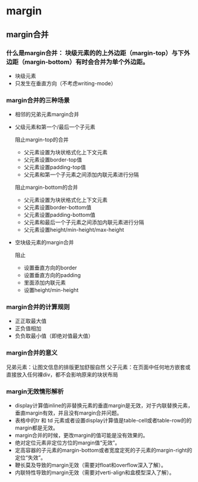 # margin


## margin合并
### 什么是margin合并： 块级元素的的上外边距（margin-top）与下外边距（margin-bottom）有时会合并为单个外边距。
* 块级元素
* 只发生在垂直方向（不考虑writing-mode）

### margin合并的三种场景
* 相邻的兄弟元素margin合并
* 父级元素和第一个/最后一个子元素
	
	阻止margin-top的合并
	* 父元素设置为块状格式化上下文元素
	* 父元素设置border-top值
	* 父元素设置padding-top值
	* 父元素和第一个子元素之间添加内联元素进行分隔

	阻止margin-bottom的合并
	* 父元素设置为块状格式化上下文元素
	* 父元素设置border-bottom值
	* 父元素设置padding-bottom值
	* 父元素和最后一个子元素之间添加内联元素进行分隔
	* 父元素设置height/min-height/max-height

* 空块级元素的margin合并
		
	阻止
	* 设置垂直方向的border
	* 设置垂直方向的padding
	* 里面添加内联元素
	* 设置height/min-height

### margin合并的计算规则
* 正正取最大值
* 正负值相加
* 负负取最小值（即绝对值最大值）

### margin合并的意义
兄弟元素：让图文信息的排版更加舒服自然
父子元素：在页面中任何地方嵌套或直接放入任何裸div，都不会影响原来的块状布局

### margin无效情形解析
* display计算值inline的非替换元素的垂直margin是无效，对于内联替换元素，垂直margin有效，并且没有margin合并问题。
* 表格中的tr 和 td 元素或者设置display计算值是table-cell或者table-row的的margin都是无效。
* margin合并的时候，更改margin的值可能是没有效果的。
* 绝对定位元素非定位方位的margin值“无效”。
* 定高容器的子元素的margin-bottom或者宽度定死的子元素的margin-right的定位“失效”。
* 鞭长莫及导致的margin无效（需要对float和overflow深入了解）。
* 内联特性导致的margin无效（需要对verti-align和盒模型深入了解）。